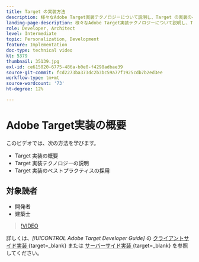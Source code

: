```yaml
---
title: Target の実装方法
description: 様々なAdobe Target実装テクノロジーについて説明し、Target の実装のベストプラクティスを採用します。
landing-page-description: 様々なAdobe Target実装テクノロジーについて説明し、Target の実装のベストプラクティスを採用します。
role: Developer, Architect
level: Intermediate
topic: Personalization, Development
feature: Implementation
doc-type: technical video
kt: 5379
thumbnail: 35139.jpg
exl-id: ce615020-6775-486a-b0e0-f4298adbae39
source-git-commit: fcd2273ba373dc2b3bc59a77f1925cdb7b2ed3ee
workflow-type: tm+mt
source-wordcount: '73'
ht-degree: 12%

---
```


# Adobe Target実装の概要

このビデオでは、次の方法を学びます。

* Target 実装の概要
* Target 実装テクノロジーの説明
* Target 実装のベストプラクティスの採用

## 対象読者

* 開発者
* 建築士

>[!VIDEO](https://video.tv.adobe.com/v/35139/?quality=12)

詳しくは、*[!UICONTROL Adobe Target Developer Guide]* の [ クライアントサイド実装 ](https://experienceleague.adobe.com/docs/target-dev/developer/client-side/overview.html){target=_blank} または [ サーバーサイド実装 ](https://experienceleague.adobe.com/docs/target-dev/developer/server-side/server-side-overview.html?lang=ja){target=_blank} を参照してください。

